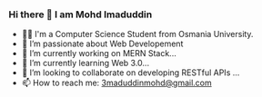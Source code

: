 ### Hi there 👋 I am Mohd Imaduddin
- 👨‍🎓 I'm a Computer Science Student from Osmania University.
- 👀 I’m passionate about Web Developement
- 🔭 I’m currently working on MERN Stack...
- 🌱 I’m currently learning Web 3.0...
- 👯 I’m looking to collaborate on developing RESTful APIs ...
- 📫 How to reach me: 3maduddinmohd@gmail.com

